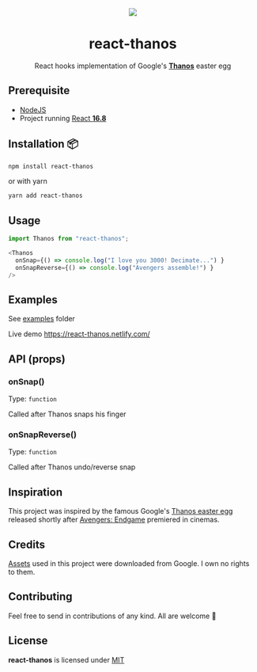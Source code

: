 <div align="center">
<img src="https://i.imgur.com/1XVqHMa.png">
<h1>react-thanos</h1>
<p>React hooks implementation of Google's  <a href="http://google.com/search?q=thanos"><strong>Thanos</strong></a> easter egg</p>
</div>

## Prerequisite
- [NodeJS](https://nodejs.org)
- Project running [React **16.8**](https://reactjs.org/blog/2019/02/06/react-v16.8.0.html)
## Installation 📦

```bash
npm install react-thanos
```

or with yarn

```bash
yarn add react-thanos
```

## Usage

```javascript
import Thanos from "react-thanos";

<Thanos
  onSnap={() => console.log("I love you 3000! Decimate...") }
  onSnapReverse={() => console.log("Avengers assemble!") }
/>
```

## Examples
See [examples](https://github.com/codeshifu/react-thanos/tree/master/examples) folder

Live demo https://react-thanos.netlify.com/

## API (props)

### onSnap()

Type: `function`

Called after Thanos snaps his finger

### onSnapReverse()

Type: `function`

Called after Thanos undo/reverse snap


## Inspiration
This project was inspired by the famous Google's [Thanos easter egg](http://google.com/search?q=thanos) released
shortly after [Avengers: Endgame](https://www.imdb.com/title/tt4154796/) premiered in cinemas.

## Credits
[Assets](https://github.com/codeshifu/react-thanos/tree/master/lib/assets)
used in this project were downloaded from Google. I own no rights to them.

## Contributing
Feel free to send in contributions of any kind. All are welcome 🙂

## License
**react-thanos** is licensed under [MIT](https://github.com/codeshifu/react-thanos/blob/master/LICENSE)

